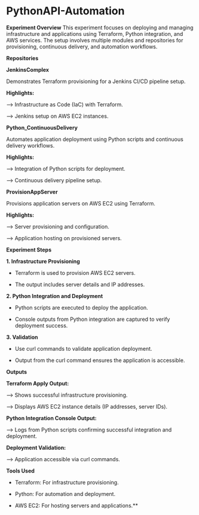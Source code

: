 # PythonAPI-Automation
**Experiment Overview**
This experiment focuses on deploying and managing infrastructure and applications using Terraform, Python integration, and AWS services. The setup involves multiple modules and repositories for provisioning, continuous delivery, and automation workflows.

**Repositories**

**JenkinsComplex**

Demonstrates Terraform provisioning for a Jenkins CI/CD pipeline setup.

**Highlights:**

--> Infrastructure as Code (IaC) with Terraform.

--> Jenkins setup on AWS EC2 instances.

**Python_ContinuousDelivery**

Automates application deployment using Python scripts and continuous delivery workflows.

**Highlights:**

--> Integration of Python scripts for deployment.

--> Continuous delivery pipeline setup.

**ProvisionAppServer**

Provisions application servers on AWS EC2 using Terraform.

**Highlights:**

--> Server provisioning and configuration.

--> Application hosting on provisioned servers.

**Experiment Steps**

**1. Infrastructure Provisioning**

* Terraform is used to provision AWS EC2 servers.

* The output includes server details and IP addresses.

**2. Python Integration and Deployment**

* Python scripts are executed to deploy the application.

* Console outputs from Python integration are captured to verify deployment success.

**3. Validation**

* Use curl commands to validate application deployment.

* Output from the curl command ensures the application is accessible.

**Outputs**

**Terraform Apply Output:**

--> Shows successful infrastructure provisioning.

--> Displays AWS EC2 instance details (IP addresses, server IDs).

**Python Integration Console Output:**

--> Logs from Python scripts confirming successful integration and deployment.

**Deployment Validation:**

--> Application accessible via curl commands.

**Tools Used**

* Terraform: For infrastructure provisioning.

* Python: For automation and deployment.

* AWS EC2: For hosting servers and applications.**

